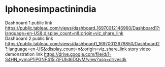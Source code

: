 # Iphonesimpactinindia
Dashboard 1 public link https://public.tableau.com/views/dashboard_16970012146990/Dashboard1?:language=en-US&:display_count=n&:origin=viz_share_link        
Dashboard 2 public link https://public.tableau.com/views/dashboard1_16970012679850/Dashboard2?:language=en-US&:display_count=n&:origin=viz_share_link
story
video demonstration link  https://drive.google.com/file/d/1-S4HN_yvmoP1iPGNF415jZjFUhd6DQvM/view?usp=drivesdk                                         
